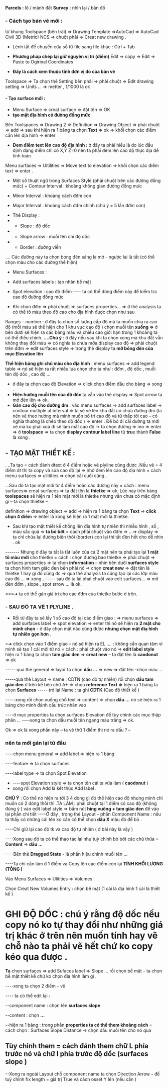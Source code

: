 **Parcels :** lô / mảnh đất **Survey :** nhìn lại / bản đồ

### - **Cách tạo bản vẽ mới :**

 từ khung Toolspace (bên trái) => Drawing Template =>AutoCad => AutoCad Civil 3D (Metric) NCS => chuột phải => Creat new drawing .

- Lệnh tắt để chuyển cửa sổ từ file sang file khác : Ctrl + Tab

- **Phương pháp chép lại giữ nguyên vị trí (điểm)** Edit => copy => Edit => Paste to Ogirinal Coordinates

- **Đây là cách xem thuộc tính đơn vị đo của bản vẽ**

 Toolspace => Ta chọn thẻ Setting bên phải => phải chuột => Edit drawing setting => Units … => metter , 1/1000 là ok

#### - **Tạo surface mới :**

- Menu Surface => creat surface => đặt tên => OK
- **tạo mặt địa hình có đường đồng mức**

 Bên Toolspaces => Drawing 2 => Definition => Drawing Object => phải chuột => add => sau khi hiện ra 1 bảng ta chọn **Text =>** ok => khối chọn các điểm cần lên địa hình => enter

- **Đem điểm text lên cao độ địa hình :** ở đây ta phải hiểu là do lúc đầu định dạng điểm chỉ có X,Y Z=0 nên ta phải đem lên cao độ thực địa để tính toán

 Menu surfaces => Ultilities => Move text to elevation => khối chọn các điểm text => enter .

- Một số thuật ngữ trong Surfaces Style (phải chuột trên các đường đồng mức) + Contour Interval : khoảng không gian đường đồng mức

+ Minor Interval : khoảng cách đđm con

+ Major Interval : khoảng cách đđm chính (chú ý = 5 lần đđm con)

- Thẻ Display :
- + Slope : độ dốc
- + Slope arrow : muỗi tên chỉ độ dốc
- + Border : đường viền

…. Các đường này ta chọn bóng đèn sáng là mở - ngược lại là tắt (có thể chọn màu cho các đường thể hiện)

- Menu Surfaces :

+ Add surfaces labels : tạo nhãn bề mặt

+ Spot elevation : cao độ điểm ---- ta có thể dùng điểm này để kiểm tra cao độ đường đồng mức

- Khi chọn đđm => phải chuột => surfaces properties… => ở thẻ analysis ta có thể tô màu theo độ cao cho địa hình được chọn như sau

 Ranges – number : ở đây ta chọn số lượng cấp độ mà ta muốn chia ra cao độ (mỗi màu sẽ thể hiện cho 1 khu vực cao độ ) chọn muỗi tên **xuống =>** ở bên dưới sẽ hiện ra các bảng màu và chiều cao giới hạn trong 1 khoảng ta có thể điều chỉnh. **….Chú ý** : ở đây nếu sau khi ta chọn xong mà khu đất vẫn không thay đổi màu => có nghĩa ta chưa mởa display cao độ => phải chuột trên đđm => edit surfaces style => trong thẻ display ta **mở bóng đèn của mục Elevation lên**

**Thể hiện bảng ghi chú màu cho địa hình** : menu surfaces => add legend table => nó sẽ hiện ra rất nhiều lựa chọn cho ta như : đđm , độ dốc , muỗi tên độ dốc , cao độ …

- ở đây ta chọn cao độ Elevation => click chọn điểm đầu cho bảng => xong .
- **Hiện hướng muỗi tên của độ dốc** ta vẫn vào thẻ display => Spot arrow ta mở đèn lên => ok.
- **Gán cao độ cho đường đm** : vào menu surfaces => add surfaces label => contour multiple at interval => ta sẽ vẽ lên khu đất có chứa đường đm (ta nên vẽ theo hướng mà mình muốn bố trí cao độ và từ thấp tới cao – có nghĩa thường là chéo theo độ dốc ) => enter . Để bỏ đi cái đường ta mới vẽ mà ko phải xoá đi sẽ làm mất cao độ -> ta chọn đường => mo => enter => ở **toolspace** => ta chọn **display contour label line** từ **tru**e thành **False** là xong .

## - **TẠO MẶT THIẾT KẾ :**

. ..Ta tạo = cách đánh dtext ở 4 điểm hoặc vẽ plyline cũng được .Nếu vẽ = 4 điểm dt thì ta copy và sửa cao độ lại => nhớ đem lên cao độ địa hình = cách menu surfaces => ullitities => chọn cái cuối cùng .

…Sau đó ta tạo mặt mới từ 4 điểm hoặc các đường này = cách : menu surfaces=> creat surfaces => ta đặt tên là **thietke** => ok. Lúc này trên bảng **toolspaces** sẽ hiện ra 1 tên mặt mới là thietke nhưng vẫn chưa có mặc định gì – ta chọn thietke –

definition => drawing object => add => hiện ra 1 bảng ta chọn **Text** => **click chọn 4 điểm** => enter là xong sẽ hiện ra 1 mặt mới là thietke.

- Sau khi tạo mặt thiết kế chồng lên điạ hình tự nhiên thì nhiều hình , số , màu sắc quá => **ta bỏ bớt** = cách phải chuột vào đđm => …=> display => ta chỉ chừa lại đường biên thôi (border) còn lại thì tắt đèn hết cho dễ nhìn . ok

------- Nhưng ở đây ta tắt là tắt luôn của cả 2 mặt nên ta phải tạo lại **1 mặt tô màu mới** cho thietke = cách : chọn đường bao thietke => phải chuột => surfaces properties => ta chọn **information** – nhìn bên dưới **surfaces style** ta chọn hình tam giác đen bên phải nó => chọn **creat new** => đặt tên là thietke 1 hay gì đó cũng đc => qua thẻ analysis ta cũng tạo lại các lớp màu cao độ … => xong . ----- sau đó ta lại phải chuột vào edit surfaces… => mở đèn đđm , slope , spot srrow … là ok.

===➔ ta có thể gán giá trị cho các đđm của thietke bước ở trên.

### - **SAU ĐÓ TA VẼ 1 PLYLINE .**

- Rồi từ đây ta sẽ lấy 1 số cao độ tại các điểm giao : => menu surfaces => add surfaces label => spot elevation => enter thì nó sẽ hiện ra **2 mặt cho mình chọn** - ở đây chọn mặt nào cũng được **nhưng chọn mặt điạ hình tự nhiên gọn hơn** .

=➔ click chọn vào 1 điểm giao – nó sẽ hiện ra EL …. : không cần quan tâm vì mình sẽ tạo 1 cái mới từ nó = cách : phải chuột vào nó => **edit label style** hiện ra 1 bảng ta chọn **tam giác đen** => **creat new** – ta đặt tên là **caodonut** => ok

----- qua thẻ general => layor ta chọn **dấu …** => new => đặt tên –chọn màu …

-----qua thẻ Layout => name : CDTN (cao độ tự nhiên) rồi chọn **dấu tam giác đen** ở trên kế bên chữ A+ => chọn **reference Text =>** hiện ra 1 bảng ta chọn **Surfaces** ----- trở lại Name : ta ghi **CDTK** (Cao độ thiết kế )

-----xong rồi chọn xuống chỗ text => content => chọn **dấu …** nó sẽ hiện ra 1 bảng cho mình đánh cấu trúc nhãn vào .

----ở mục properties ta chọn surfaces Elevation để tùy chỉnh các mục thập phân … ----xong ta chọn dấu muỗi tên ngang màu trắng => ok.

Ok => ok là xong phần này – ta vẽ thử 1 điểm thì nó ra dấu ? –

### **nên ta mới gán lại từ đầu**

----chọn menu general => add label => hiện ra 1 bảng

----feature => ta chọn surfaces

----label type => ta chọn Spot Elevation

- ----spot Elevation style => ta chọn tên cái ta vừa làm ( **caodonut** )
- xong rồi chọn Add là kết thúc Add label .

**CHÚ Ý** : Có thể nó hiện ra tới 3 4 dòng gì đó thể hiện cao độ nhưng mình chỉ muốn có 2 dòng thôi thì .TA LÀM : phải chuột tại 1 điểm có cao độ (không đúng ý ) vào edit label style => bấm nút **hìng vuông + tam giác den** để vào lại phần chi tiết ----Ở đây , trong thẻ Layout – phần Component Name : nếu ta thấy có những cái tên ko cần có thể chọn **dấu X** màu đỏ để bỏ .

----Chỉ giữ lại cao độ tk và cao độ tự nhiên ( ở bài này là vậy )

----Xong sau đó ta có thể thao tác lại như tuỳ chỉnh bỏ bớt các chũ thừa = **Content** => **dấu …**

----Bên thẻ **Dragged State** - là phần hiệu chỉnh muỗi tên …

----Ta chỉ cần làm ở 1 điểm và Copy lên các điểm còn lại **TÍNH KHỐI LƯỢNG (TỔNG )**

Vào Menu Surfaces => Ulitities => Volumes .

Chọn Creat New Volumes Entry : chọn bề mặt (1 cái là địa hình 1 cái là thiết kế )

# **GHI ĐỘ DỐC : chú ý rằng độ dốc nếu copy nó ko tự thay đổi như những giá trị khác ở trên nên muốn tính hay vẽ chỗ nào ta phải vẽ hết chứ ko copy kéo qua được .**

**Ta** chọn surfaces => add Sufaces label => Slope … rồi chọn bề mặt – ta chọn bề mặt thiết kế chứ ko chọn điạ hình làm gì .

----xong ta chọn 2 điểm – vẽ

---- ta có thể edit lại :

--component name : chọn tên **surfaces slope** 

--content : chọn **…**

--hiện ra 1 bảng : trong phần **properties ta có thể them khoảng cách** = cách chọn : Surfaces Slope Distance => chọn dấu muỗi tên cho nó qua

## **Tùy chỉnh them = cách đánh them chữ L phía trước nó và chữ I phía trước độ dốc (surfaces slope )**

--Xong ra ngoài Layout chỗ component name ta chọn Direction Arrow – để tuỳ chỉnh fix length = giá trị True và cách osset Y lên (nếu cần )